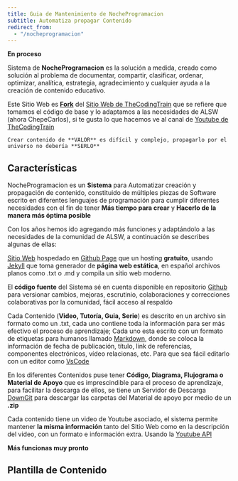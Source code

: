 ```yaml
---
title: Guia de Mantenimiento de NocheProgramacion
subtitle: Automatiza propagar Contenido
redirect_from:
  - "/nocheprogramacion"
---
```


**En proceso**

Sistema de **NocheProgramacion** es la solución a medida, creado como solución al problema de documentar, compartir, clasificar, ordenar, optimizar, analítica, estrategia, agradecimiento y cualquier ayuda a la creación de contenido educativo.

Este Sitio Web es **[Fork](<https://en.wikipedia.org/wiki/Fork_(software_development)>)** del [Sitio Web de TheCodingTrain](https://thecodingtrain.com/) que se refiere que tomamos el código de base y lo adaptamos a las necesidades de ALSW (ahora ChepeCarlos), si te gusta lo que hacemos ve al canal de [Youtube de TheCodingTrain](https://www.youtube.com/user/shiffman)

```
Crear contenido de **VALOR** es difícil y complejo, propagarlo por el universo no debería **SERLO**
```

## Características

NocheProgramacion es un **Sistema** para Automatizar creación y propagación de contenido, constituido de múltiples piezas de Software escrito en diferentes lenguajes de programación para cumplir diferentes necesidades con el fin de tener **Más tiempo para crear** y **Hacerlo de la manera más óptima posible**

Con los años hemos ido agregando más funciones y adaptándolo a las necesidades de la comunidad de ALSW, a continuación se describes algunas de ellas:

[Sitio Web](https://nocheprogramacion.com/) hospedado en [Github Page](https://pages.github.com/) que un hosting **gratuito**, usando [Jekyll](https://jekyllrb.com/https://jekyllrb.com/) que toma generador de **página web estática**, en español archivos planos como .txt o .md y compila un sitio web moderno.

El **código fuente** del Sistema sé en cuenta disponible en repositorio [Github](https://github.com/alswnet/NocheProgramacion) para versionar cambios, mejoras, escrutinio, colaboraciones y correcciones colaborativas por la comunidad, fácil acceso al respaldo

Cada Contenido (**Video, Tutoría, Guia, Serie**) es descrito en un archivo sin formato como un .txt, cada uno contiene toda la información para ser más efectivo el proceso de aprendizaje; Cada uno esta escrito con un formato de etiquetas para humanos llamado [Markdown](https://es.wikipedia.org/wiki/Markdown), donde se coloca la información de fecha de publicación, título, link de referencias, componentes electrónicos, vídeo relacionas, etc. Para que sea fácil editarlo con un editor como [VsCode](https://code.visualstudio.com/)

En los diferentes Contenidos puse tener **Código, Diagrama, Flujograma o Material de Apoyo** que es imprescindible para el proceso de aprendizaje, para facilitar la descarga de ellos, se tiene un Servidor de Descarga [DownGit](https://alswnet.github.io/DownGit) para descargar las carpetas del Material de apoyo por medio de un **.zip**

Cada contenido tiene un video de Youtube asociado, el sistema permite mantener **la misma información** tanto del Sitio Web como en la descripción del video, con un formato e información extra. Usando la [Youtube API](https://developers.google.com/youtube/v3)

**Más funcionas muy pronto**

## Plantilla de Contenido
